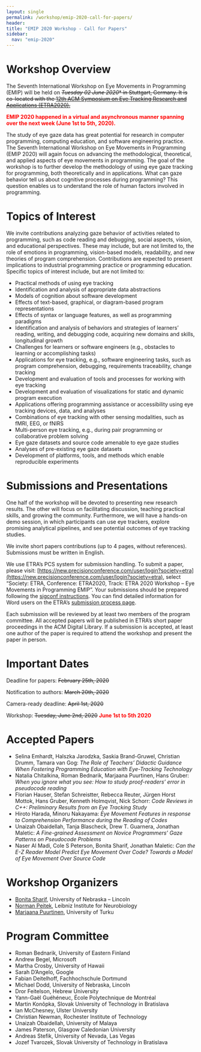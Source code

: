```yaml
---
layout: single
permalink: /workshop/emip-2020-call-for-papers/
header:
title: "EMIP 2020 Workshop - Call for Papers"
sidebar:
  nav: "emip-2020"
---
```

# Workshop Overview
The Seventh International Workshop on Eye Movements in Programming (EMIP) will be held on ~~*Tuesday 02 June 2020** in Stuttgart, Germany. It is co-located with the [12th ACM Symposium on Eye Tracking Research and Applications (ETRA2020).](https://etra.acm.org/2020/)~~

<span style="color:red">**EMIP 2020 happened in a virtual and asynchronous manner spanning over the next week (June 1st to 5th, 2020).**</span>

The study of eye gaze data has great potential for research in computer programming, computing education, and software engineering practice. The Seventh International Workshop on Eye Movements in Programming (EMIP 2020) will again focus on advancing the methodological, theoretical, and applied aspects of eye movements in programming. The goal of the workshop is to further develop the methodology of using eye gaze tracking for programming, both theoretically and in applications. What can gaze behavior tell us about cognitive processes during programming? This question enables us to understand the role of human factors involved in programming.

# Topics of Interest
We invite contributions analyzing gaze behavior of activities related to programming, such as code reading and debugging, social aspects, vision, and educational perspectives. These may include, but are not limited to, the role of emotions in programming, vision-based models, readability, and new theories of program comprehension. Contributions are expected to present implications to industrial programming practice or programming education. Specific topics of interest include, but are not limited to:

- Practical methods of using eye tracking
- Identification and analysis of appropriate data abstractions
- Models of cognition about software development
- Effects of text-based, graphical, or diagram-based program representations
- Effects of syntax or language features, as well as programming paradigms
- Identification and analysis of behaviors and strategies of learners’ reading, writing, and debugging code, acquiring new domains and skills, longitudinal growth
- Challenges for learners or software engineers (e.g., obstacles to learning or accomplishing tasks)
- Applications for eye tracking, e.g., software engineering tasks, such as program comprehension, debugging, requirements traceability, change tracking
- Development and evaluation of tools and processes for working with eye tracking
- Development and evaluation of visualizations for static and dynamic program execution
- Applications offering programming assistance or accessibility using eye tracking devices, data, and analyses
- Combinations of eye tracking with other sensing modalities, such as fMRI, EEG, or fNIRS
- Multi-person eye tracking, e.g., during pair programming or collaborative problem solving
- Eye gaze datasets and source code amenable to eye gaze studies
- Analyses of pre-existing eye gaze datasets
- Development of platforms, tools, and methods which enable reproducible experiments

# Submissions and Presentations
One half of the workshop will be devoted to presenting new research results. The other will focus on facilitating discussion, teaching practical skills, and growing the community. Furthermore, we will have a hands-on demo session, in which participants can use eye trackers, explore promising analytical pipelines, and see potential outcomes of eye tracking studies.

We invite short papers contributions (up to 4 pages, without references). Submissions must be written in English.

We use ETRA’s PCS system for submission handling. To submit a paper, please visit: [https://new.precisionconference.com/user/login?society=etra](https://new.precisionconference.com/user/login?society=etra), select “Society: ETRA, Conference: ETRA2020, Track: ETRA 2020 Workshop – Eye Movements in Programming EMIP”. Your submissions should be prepared following the [sigconf instructions](http://www.siggraph.org/learn/instructions-authors). You can find detailed information for Word users on the ETRA’s [submission process page](http://etra.acm.org/2020/submissionprocess.html).

Each submission will be reviewed by at least two members of the program committee. All accepted papers will be published in ETRA’s short paper proceedings in the ACM Digital Library. If a submission is accepted, at least one author of the paper is required to attend the workshop and present the paper in person.

# Important Dates
Deadline for papers: ~~February 25th, 2020~~

Notification to authors: ~~March 20th, 2020~~

Camera-ready deadline: ~~April 1st, 2020~~

Workshop: ~~Tuesday, June 2nd, 2020~~ <span style="color:red">**June 1st to 5th 2020**</span>

# Accepted Papers
- Selina Emhardt, Halszka Jarodzka, Saskia Brand-Gruwel, Christian Drumm, Tamara van Gog: *The Role of Teachers’ Didactic Guidance When Fostering Programming Education with Eye-Tracking Technology*
- Natalia Chitalkina, Roman Bednarik, Marjaana Puurtinen, Hans Gruber: *When you ignore what you see: How to study proof-readers’ error in pseudocode reading*
- Florian Hauser, Stefan Schreistter, Rebecca Reuter, Jürgen Horst Mottok, Hans Gruber, Kenneth Holmqvist, Nick Schorr: *Code Reviews in C++: Preliminary Results from an Eye Tracking Study*
- Hiroto Harada, Minoru Nakayama: *Eye Movement Features in response to Comprehension Performance during the Reading of Codes*
- Unaizah Obaidellah, Tanja Blascheck, Drew T. Guarnera, Jonathan Maletic: *A Fine-grained Assessment on Novice Programmers’ Gaze Patterns on Pseudocode Problems*
- Naser Al Madi, Cole S Peterson, Bonita Sharif, Jonathan Maletic: *Can the E-Z Reader Model Predict Eye Movement Over Code? Towards a Model of Eye Movement Over Source Code*

# Workshop Organizers
- [Bonita Sharif](https://www.shbonita.me/), University of Nebraska – Lincoln
- [Norman Peitek](http://peitek.com/), Leibniz Institute for Neurobiology
- [Marjaana Puurtinen](https://www.utu.fi/en/people/marjaana-puurtinen), University of Turku
# Program Committee
- Roman Bednarik, University of Eastern Finland
- Andrew Begel, Microsoft
- Martha Crosby, University of Hawaii
- Sarah D’Angelo, Google
- Fabian Deitelhoff, Fachhochschule Dortmund
- Michael Dodd, University of Nebraska, Lincoln
- Dror Feitelson, Hebrew University
- Yann-Gaël Guéhéneuc, École Polytechnique de Montréal
- Martin Konôpka, Slovak University of Technology in Bratislava
- Ian McChesney, Ulster University
- Christian Newman, Rochester Institute of Technology
- Unaizah Obaidellah, University of Malaya
- James Paterson, Glasgow Caledonian University
- Andreas Stefik, University of Nevada, Las Vegas
- Jozef Tvarozek, Slovak University of Technology in Bratislava